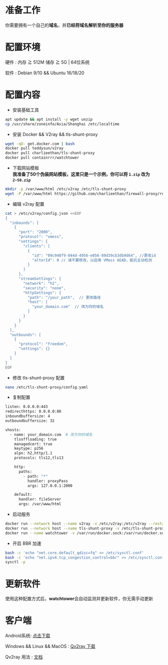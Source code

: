 # 准备工作
你需要拥有一个自己的**域名**，并**已经将域名解析至你的服务器**   
# 配置环境
硬件 : 内存 ≧ 512M 储存 ≧ 5G | 64位系统      

软件 : Debian 9/10 && Ubuntu 16/18/20
# 配置内容
- 安装基础工具  
```bash
apt update && apt install -y wget unzip   
cp /usr/share/zoneinfo/Asia/Shanghai /etc/localtime
```
- 安装 Docker && V2ray && tls-shunt-proxy
```bash
wget -qO- get.docker.com | bash
docker pull teddysun/v2ray
docker pull charlieethan/tls-shunt-proxy
docker pull containrrr/watchtower
```
- 下载网站模板    
**我准备了50个伪装网站模板，这里只是一个示例，你可以将 `1.zip` 改为 `2~50.zip`**   
```bash
mkdir -p /var/www/html /etc/v2ray /etc/tls-shunt-proxy
wget -P /var/www/html https://github.com/charlieethan/firewall-proxy/releases/download/2.1.1-t/1.zip && unzip /var/www/html/1.zip -d /var/www/html
```
- 编辑 v2ray 配置 
```bash
cat > /etc/v2ray/config.json <<EOF
{
  "inbounds": [
    {
      "port": "2000",
      "protocol": "vmess",
      "settings": {
        "clients": [
          {
            "id": "09c948f9-044d-4956-e056-89d39cb3db9d64", //更改id
            "alterId": 0 // 请不要修改，以启用 VMess AEAD，抵抗主动检测
          }
        ]
      },
      "streamSettings": {
        "network": "h2",
        "security": "none",
        "httpSettings": {
          "path": "/your_path",  // 更改路径
          "host": [
            "your_domain.com"  // 改为你的域名
          ]
        }
      }
    }
  ],
  "outbounds": [
    {
      "protocol": "freedom",
      "settings": {}
    }
  ]
}
EOF
```
- 修改 tls-shunt-proxy 配置
```bash
nano /etc/tls-shunt-proxy/config.yaml
```
- 复制配置
```bash
listen: 0.0.0.0:443
redirecthttps: 0.0.0.0:80
inboundbuffersize: 4
outboundbuffersize: 32

vhosts:
  - name: your_domain.com  # 改为你的域名
    tlsoffloading: true
    managedcert: true
    keytype: p256
    alpn: h2,http/1.1
    protocols: tls12,tls13

    http:
      paths:
        - path: "*"
          handler: proxyPass
          args: 127.0.0.1:2000

    default:
      handler: fileServer
      args: /var/www/html
```
- 启动服务  
```bash 
docker run --network host --name v2ray -v /etc/v2ray:/etc/v2ray --restart=always -d teddysun/v2ray
docker run --network host --name tls-shunt-proxy -v /etc/tls-shunt-proxy:/etc/tls-shunt-proxy -v /var/www/html:/var/www/html --restart=always -d charlieethan/tls-shunt-proxy
docker run --name watchtower -v /var/run/docker.sock:/var/run/docker.sock --restart unless-stopped -d containrrr/watchtower --cleanup
```
- 开启 BBR 加速 
```bash
bash -c 'echo "net.core.default_qdisc=fq" >> /etc/sysctl.conf'
bash -c 'echo "net.ipv4.tcp_congestion_control=bbr" >> /etc/sysctl.conf'
sysctl -p
```
# 更新软件
使用这种配置方式后，**watchtower**会自动监测并更新软件，你无需手动更新

# 客户端
Android系统: [点击下载](https://github.com/2dust/v2rayNG/releases)    

Windows && Linux && MacOS : [Qv2ray 下载](https://github.com/Qv2ray/Qv2ray/releases)   

Qv2ray 用法 : [文档](https://qv2ray.net/getting-started/step2.html) 